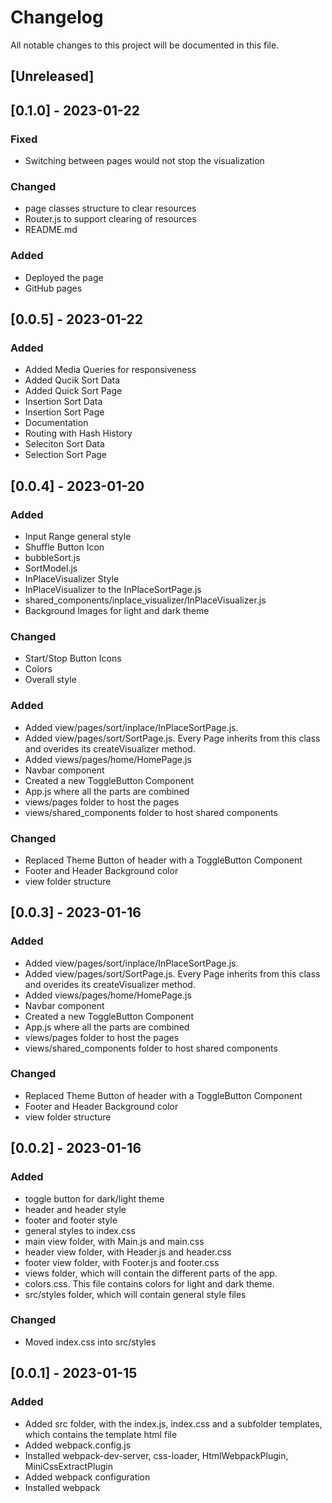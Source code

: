 # Changelog

All notable changes to this project will be documented in this file.

## [Unreleased]

## [0.1.0] - 2023-01-22

### Fixed
- Switching between pages would not stop the visualization

### Changed
- page classes structure to clear resources
- Router.js to support clearing of resources
- README.md

### Added
- Deployed the page
- GitHub pages

## [0.0.5] - 2023-01-22

### Added
- Added Media Queries for responsiveness
- Added Qucik Sort Data
- Added Quick Sort Page
- Insertion Sort Data
- Insertion Sort Page
- Documentation 
- Routing with Hash History
- Seleciton Sort Data
- Selection Sort Page

## [0.0.4] - 2023-01-20

### Added
- Input Range general style
- Shuffle Button Icon
- bubbleSort.js
- SortModel.js
- InPlaceVisualizer Style
- InPlaceVisualizer to the InPlaceSortPage.js
- shared_components/inplace_visualizer/InPlaceVisualizer.js
- Background Images for light and dark theme

### Changed
- Start/Stop Button Icons
- Colors
- Overall style

### Added
- Added view/pages/sort/inplace/InPlaceSortPage.js. 
- Added view/pages/sort/SortPage.js. Every Page inherits from this class and overides its createVisualizer method.
- Added views/pages/home/HomePage.js
- Navbar component
- Created a new ToggleButton Component 
- App.js where all the parts are combined
- views/pages folder to host the pages
- views/shared_components folder to host shared components 

### Changed
- Replaced Theme Button of header with a ToggleButton Component
- Footer and Header Background color
- view folder structure

## [0.0.3] - 2023-01-16

### Added
- Added view/pages/sort/inplace/InPlaceSortPage.js. 
- Added view/pages/sort/SortPage.js. Every Page inherits from this class and overides its createVisualizer method.
- Added views/pages/home/HomePage.js
- Navbar component
- Created a new ToggleButton Component 
- App.js where all the parts are combined
- views/pages folder to host the pages
- views/shared_components folder to host shared components 

### Changed
- Replaced Theme Button of header with a ToggleButton Component
- Footer and Header Background color
- view folder structure

## [0.0.2] - 2023-01-16

### Added
- toggle button for dark/light theme
- header and header style
- footer and footer style
- general styles to index.css
- main view folder, with Main.js and main.css
- header view folder, with Header.js and header.css
- footer view folder, with Footer.js and footer.css
- views folder, which will contain the different parts of the app.
- colors.css. This file contains colors for light and dark theme.
- src/styles folder, which will contain general style files

### Changed
- Moved index.css into src/styles

## [0.0.1] - 2023-01-15

### Added
- Added src folder, with the index.js, index.css and a subfolder templates, which contains the template html file
- Added webpack.config.js
- Installed webpack-dev-server, css-loader, HtmlWebpackPlugin, MiniCssExtractPlugin
- Added webpack configuration
- Installed webpack
